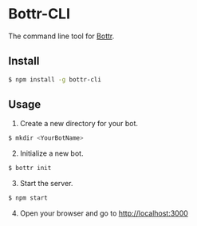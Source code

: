 # Bottr-CLI

The command line tool for [Bottr](https://github.com/Bottr-js/Bottr).

## Install

```bash
$ npm install -g bottr-cli
```

## Usage

1. Create a new directory for your bot.

  ```bash
  $ mkdir <YourBotName>
  ```

2. Initialize a new bot.

  ```bash
  $ bottr init
  ```

3. Start the server.

  ```bash
  $ npm start
  ```

4. Open your browser and go to [http://localhost:3000](http://localhost:3000)
